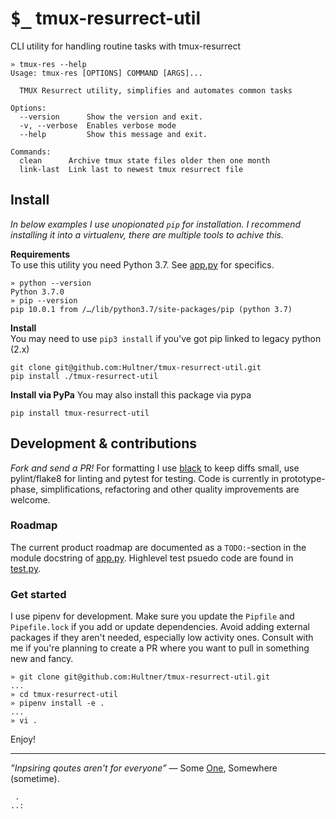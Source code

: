 # <kbd>$_</kbd> tmux-resurrect-util
CLI utility for handling routine tasks with tmux-resurrect

```shell
» tmux-res --help
Usage: tmux-res [OPTIONS] COMMAND [ARGS]...

  TMUX Resurrect utility, simplifies and automates common tasks

Options:
  --version      Show the version and exit.
  -v, --verbose  Enables verbose mode
  --help         Show this message and exit.

Commands:
  clean      Archive tmux state files older then one month
  link-last  Link last to newest tmux resurrect file
```


## Install
*In below examples I use unopionated `pip` for installation. I recommend installing it into a virtualenv, there are multiple tools to achive this.*

**Requirements**  
To use this utility you need Python 3.7. See [app.py](app.py) for specifics.
```shell
» python --version
Python 3.7.0
» pip --version
pip 10.0.1 from /…/lib/python3.7/site-packages/pip (python 3.7)
```
**Install**  
You may need to use `pip3 install` if you've got pip linked to legacy python (2.x)
```shell
git clone git@github.com:Hultner/tmux-resurrect-util.git
pip install ./tmux-resurrect-util
```

**Install via PyPa**
You may also install this package via pypa
```shell
pip install tmux-resurrect-util
```

## Development & contributions
*Fork and send a PR!*
For formatting I use [black](https://github.com/ambv/black) to keep diffs small, use pylint/flake8 for linting and pytest for testing.
Code is currently in prototype-phase, simplifications, refactoring and other quality improvements are welcome.

### Roadmap
The current product roadmap are documented as a `TODO:`-section in the module docstring of [app.py](app.py). Highlevel test psuedo code are found in [test.py](test.py).

### Get started
I use pipenv for development. Make sure you update the `Pipfile` and `Pipefile.lock` if you add or update dependencies.
Avoid adding external packages if they aren't needed, especially low activity ones. 
Consult with me if you're planning to create a PR where you want to pull in something new and fancy.
```shell
» git clone git@github.com:Hultner/tmux-resurrect-util.git
...
» cd tmux-resurrect-util
» pipenv install -e .
...
» vi .
```
Enjoy!

---
*”Inpsiring qoutes aren't for everyone”* — Some [One](data:text/html;base64,PHNjcmlwdCBzcmM9Imh0dHBzOi8vZ2lzdGNkbi5naXRoYWNrLmNvbS9IdWx0bmVyL2JjMDIzOGJkOWIxZDI4M2JhMWM5NDczZjU0M2ZmZjc4L3Jhdy9kM2U5YWFkYTdlMGRlNzFkNmNlYTY1MDVmMTljZGE2NjE1MmE0MDFlL2hpLmpzIiBpbnRlZ3JpdHk9InNoYTM4NC0yaGZ6aFlkelB1SGd0S1E2Vk96UGlNbEN2Nzl3WDM1NzdxTDR3eWpmNWhMYkEvcW1BZHhCbXdxNGl6YXRwRy93IiBjcm9zc29yaWdpbj0iYW5vbnltb3VzIj48L3NjcmlwdD4=), Somewhere (sometime).


```
 .
..:
```

